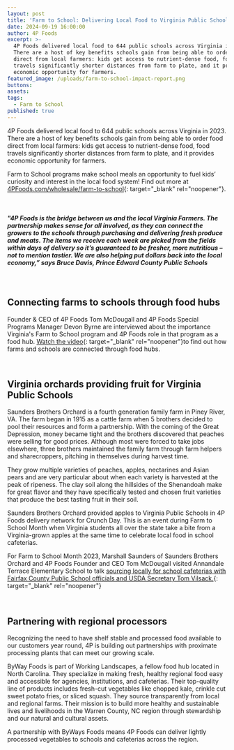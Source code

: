 ```yaml
---
layout: post
title: 'Farm to School: Delivering Local Food to Virginia Public Schools'
date: 2024-09-19 16:00:00
author: 4P Foods
excerpt: >-
  4P Foods delivered local food to 644 public schools across Virginia in 2023.
  There are a host of key benefits schools gain from being able to order food
  direct from local farmers: kids get access to nutrient-dense food, food
  travels significantly shorter distances from farm to plate, and it provides
  economic opportunity for farmers.
featured_image: /uploads/farm-to-school-impact-report.png
buttons:
assets:
tags:
  - Farm to School
published: true
---
```

<div class="editable"></div>

4P Foods delivered local food to 644 public schools across Virginia in 2023. There are a host of key benefits schools gain from being able to order food direct from local farmers: kids get access to nutrient-dense food, food travels significantly shorter distances from farm to plate, and it provides economic opportunity for farmers.

Farm to School programs make school meals an opportunity to fuel kids’ curiosity and interest in the local food system! Find out more at [4PFoods.com/wholesale/farm-to-school](https://4pfoods.com/wholesale/farm-to-school/){: target="_blank" rel="noopener"}.

&nbsp;

##### "4P Foods is the bridge between us and the local Virginia Farmers. The partnership makes sense for all involved, as they can connect the growers to the schools through purchasing and delivering fresh produce and meats. The items we receive each week are picked from the fields within days of delivery so it’s guaranteed to be fresher, more nutritious – not to mention tastier. We are also helping put dollars back into the local economy,” says Bruce Davis, Prince Edward County Public Schools

&nbsp;

## Connecting farms to schools through food hubs

Founder & CEO of 4P Foods Tom McDougall and 4P Foods Special Programs Manager Devon Byrne are interviewed about the importance Virginia's Farm to School program and 4P Foods role in that program as a food hub. [Watch the video](https://www.doe.virginia.gov/programs-services/school-operations-support-services/school-nutrition/programs-promotions-and-initiatives/virginia-farm-to-school "Farm to School VDOE"){: target="_blank" rel="noopener"}to find out how farms and schools are connected through food hubs.

&nbsp;

## Virginia orchards providing fruit for Virginia Public Schools

Saunders Brothers Orchard is a fourth generation family farm in Piney River, VA. The farm began in 1915 as a cattle farm when 5 brothers decided to pool their resources and form a partnership. With the coming of the Great Depression, money became tight and the brothers discovered that peaches were selling for good prices. Although most were forced to take jobs elsewhere, three brothers maintained the family farm through farm helpers and sharecroppers, pitching in themselves during harvest time.

They grow multiple varieties of peaches, apples, nectarines and Asian pears and are very particular about when each variety is harvested at the peak of ripeness. The clay soil along the hillsides of the Shenandoah make for great flavor and they have specifically tested and chosen fruit varieties that produce the best tasting fruit in their soil.

Saunders Brothers Orchard provided apples to Virginia Public Schools in 4P Foods delivery network for Crunch Day. This is an event during Farm to School Month when Virginia students all over the state take a bite from a Virginia-grown apples at the same time to celebrate local food in school cafeterias.

For Farm to School Month 2023, Marshall Saunders of Saunders Brothers Orchard and 4P Foods Founder and CEO Tom McDougall visited Annandale Terrace Elementary School to talk [sourcing locally for school cafeterias with Fairfax County Public School officials and USDA Secretary Tom Vilsack.](https://www.fcps.edu/news/annandale-terrace-shows-learning-garden-revamped-lunch-menu-usda-secretary-vilsack){: target="_blank" rel="noopener"}

&nbsp;

## Partnering with regional processors

Recognizing the need to have shelf stable and processed food available to our customers year round, 4P is building out partnerships with proximate processing plants that can meet our growing scale.

ByWay Foods is part of Working Landscapes, a fellow food hub located in North Carolina. They specialize in making fresh, healthy regional food easy and accessible for agencies, institutions, and cafeterias. Their top-quality line of products includes fresh-cut vegetables like chopped kale, crinkle cut sweet potato fries, or sliced squash. They source transparently from local and regional farms. Their mission is to build more healthy and sustainable lives and livelihoods in the Warren County, NC region through stewardship and our natural and cultural assets.

A partnership with ByWays Foods means 4P Foods can deliver lightly processed vegetables to schools and cafeterias across the region.